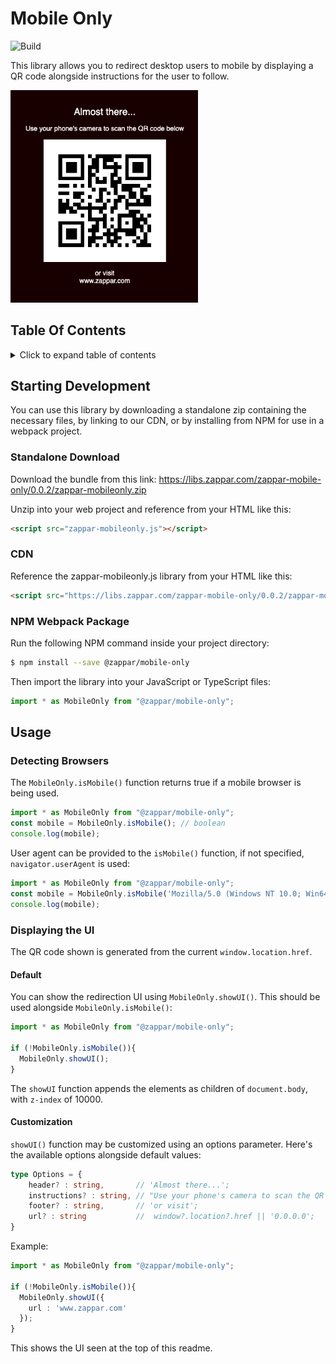 # Mobile Only

![Build](https://github.com/zappar-xr/mobile-only/workflows/Build/badge.svg)


This library allows you to redirect desktop users to mobile by displaying a QR code alongside instructions for the user to follow.

<img src="docs/images/preview.png" width="300"/>

## Table Of Contents
<details>
<summary>Click to expand table of contents</summary>

<!--ts-->
   * [Mobile Only](#mobile-only)
      * [Table Of Contents](#table-of-contents)
      * [Starting Development](#starting-development)
         * [Standalone Download](#standalone-download)
         * [CDN](#cdn)
         * [NPM Webpack Package](#npm-webpack-package)
      * [Usage](#usage)
         * [Detecting Browsers](#detecting-browsers)
         * [Displaying the UI](#displaying-the-ui)
            * [Default](#default)
            * [Customization](#customization)

<!-- Added by: zapparadmin, at: Tue Mar 23 15:26:51 GMT 2021 -->

<!--te-->
</details>

## Starting Development

You can use this library by downloading a standalone zip containing the necessary files, by linking to our CDN, or by installing from NPM for use in a webpack project.


### Standalone Download

Download the bundle from this link:
https://libs.zappar.com/zappar-mobile-only/0.0.2/zappar-mobileonly.zip

Unzip into your web project and reference from your HTML like this:
```html
<script src="zappar-mobileonly.js"></script>
```

### CDN

Reference the zappar-mobileonly.js library from your HTML like this:
```html
<script src="https://libs.zappar.com/zappar-mobile-only/0.0.2/zappar-mobileonly.js"></script>
```

### NPM Webpack Package

Run the following NPM command inside your project directory:
```bash
$ npm install --save @zappar/mobile-only
```

Then import the library into your JavaScript or TypeScript files:
```ts
import * as MobileOnly from "@zappar/mobile-only";
```

## Usage

### Detecting Browsers

The `MobileOnly.isMobile()` function returns true if a mobile browser is being used.

```ts
import * as MobileOnly from "@zappar/mobile-only";
const mobile = MobileOnly.isMobile(); // boolean
console.log(mobile);
```

User agent can be provided to the `isMobile()` function, if not specified, `navigator.userAgent` is used:


```ts
import * as MobileOnly from "@zappar/mobile-only";
const mobile = MobileOnly.isMobile('Mozilla/5.0 (Windows NT 10.0; Win64; x64) AppleWebKit/537.36 (KHTML, like Gecko) Chrome/74.0.3729.169 Safari/537.36');
console.log(mobile);
```

### Displaying the UI

The QR code shown is generated from the current `window.location.href`.

#### Default

You can show the redirection UI using `MobileOnly.showUI()`. This should be used alongside `MobileOnly.isMobile()`:

```ts
import * as MobileOnly from "@zappar/mobile-only";

if (!MobileOnly.isMobile()){
  MobileOnly.showUI();
}
```

The `showUI` function appends the elements as children of `document.body`, with `z-index` of 10000.

#### Customization

`showUI()` function may be customized using an options parameter. Here's the available options alongside default values:

```ts
type Options = {
    header? : string,       // 'Almost there...';
    instructions? : string, // "Use your phone's camera to scan the QR code below";
    footer? : string,       // 'or visit';
    url? : string           //  window?.location?.href || '0.0.0.0';
}
```

Example:

```ts
import * as MobileOnly from "@zappar/mobile-only";

if (!MobileOnly.isMobile()){
  MobileOnly.showUI({
    url : 'www.zappar.com'
  });
}
```

This shows the UI seen at the top of this readme.

